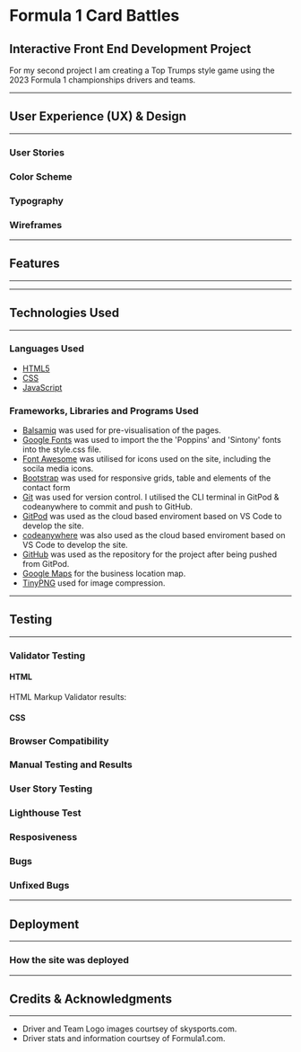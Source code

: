 # Formula 1 Card Battles
## Interactive Front End Development Project

For my second project I am creating a Top Trumps style game using the 2023 Formula 1 championships drivers and teams.

---
## User Experience (UX) & Design
---
### User Stories

### Color Scheme

### Typography

### Wireframes

---
## Features
---

---
## Technologies Used
---
### Languages Used
- [HTML5]()
- [CSS]()
- [JavaScript]()

### Frameworks, Libraries and Programs Used
- [Balsamiq](https://balsamiq.com/) was used for pre-visualisation of the pages.
- [Google Fonts](https://fonts.google.com/) was used to import the the 'Poppins' and 'Sintony' fonts into the style.css file.
- [Font Awesome](https://fontawesome.com/) was utilised for icons used on the site, including the socila media icons.
- [Bootstrap]() was used for responsive grids, table and elements of the contact form
- [Git](https://git-scm.com/) was used for version control. I utilised the CLI terminal in GitPod & codeanywhere to commit and push to GitHub.
- [GitPod](https://gitpod.io) was used as the cloud based enviroment based on VS Code to develop the site.
- [codeanywhere](https://www.codeanywhere.com) was also used as the cloud based enviroment based on VS Code to develop the site.
- [GitHub](https://github.com/) was used as the repository for the project after being pushed from GitPod.
- [Google Maps](https://www.google.com/maps) for the business location map.
- [TinyPNG](https://tinypng.com/) used for image compression.

---
## Testing
---
### Validator Testing
#### HTML
HTML Markup Validator results:

#### CSS

### Browser Compatibility

### Manual Testing and Results

### User Story Testing

### Lighthouse Test

### Resposiveness

### Bugs

### Unfixed Bugs

---
## Deployment
---
### How the site was deployed

---
## Credits & Acknowledgments
---
- Driver and Team Logo images courtsey of skysports.com.
- Driver stats and information courtsey of Formula1.com.